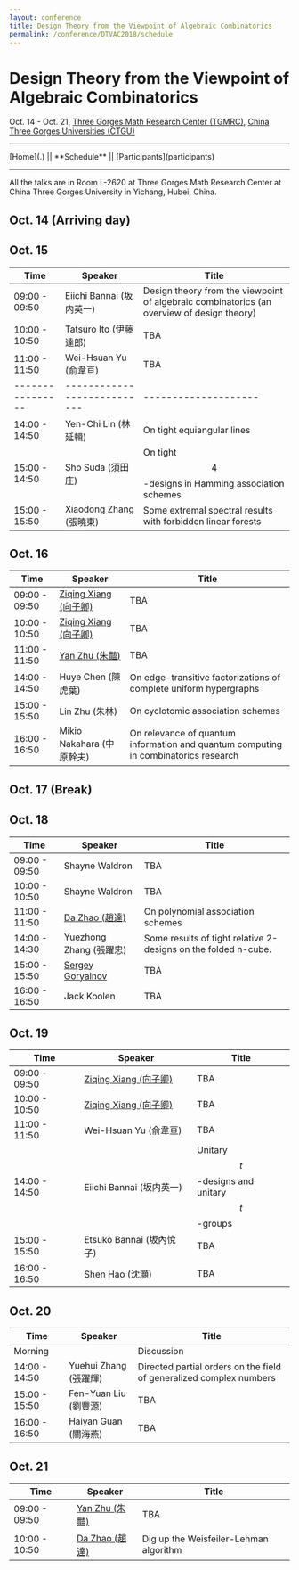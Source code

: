 ```yaml
---
layout: conference
title: Design Theory from the Viewpoint of Algebraic Combinatorics
permalink: /conference/DTVAC2018/schedule
---
```


# Design Theory from the Viewpoint of Algebraic Combinatorics

Oct. 14 - Oct. 21, [Three Gorges Math Research Center (TGMRC)](http://mathcenter.ctgu.edu.cn/), [China Three Gorges Universities (CTGU)](http://www.ctgu.edu.cn/)

<hr />
[Home](.) || **Schedule** || [Participants](participants)
<hr />

All the talks are in Room L-2620 at Three Gorges Math Research Center at China Three Gorges University in Yichang, Hubei, China. 

## Oct. 14 (Arriving day)

## Oct. 15

Time             | Speaker                     | Title
---------------- | --------------------------- | --------------------
09:00 - 09:50    | Eiichi Bannai (坂内英一)    | Design theory from the viewpoint of algebraic combinatorics (an overview of design theory)
10:00 - 10:50    | Tatsuro Ito (伊藤達郎)      | TBA
11:00 - 11:50    | Wei-Hsuan Yu (俞韋亘)       | TBA
---------------- | --------------------------- | --------------------
14:00 - 14:50    | Yen-Chi Lin (林延輯)        | On tight equiangular lines
15:00 - 14:50    | Sho Suda (須田庄)           | On tight $$4$$-designs in Hamming association schemes
15:00 - 15:50    | Xiaodong Zhang (張曉東)     | Some extremal spectral results with forbidden linear forests

## Oct. 16

Time             | Speaker                     | Title
---------------- | --------------------------- | --------------------
09:00 - 09:50    | [Ziqing Xiang (向子卿)](http://ziqing.org/)       | TBA
10:00 - 10:50    | [Ziqing Xiang (向子卿)](http://ziqing.org/)       | TBA
11:00 - 11:50    | [Yan Zhu (朱豔)](http://yanzhu.org/)              | TBA
14:00 - 14:50    | Huye Chen (陳虎葉)          | On edge-transitive factorizations of complete uniform hypergraphs
15:00 - 15:50    | Lin Zhu (朱林)              | On cyclotomic association schemes
16:00 - 16:50    | Mikio Nakahara (中原幹夫)   | On relevance of quantum information and quantum computing in combinatorics research

## Oct. 17 (Break)

## Oct. 18

Time             | Speaker                     | Title
---------------- | --------------------------- | --------------------
09:00 - 09:50    | Shayne Waldron              | TBA
10:00 - 10:50    | Shayne Waldron              | TBA
11:00 - 11:50    | [Da Zhao (趙達)](http://zhaoda.org/)              | On polynomial association schemes
14:00 - 14:30    | Yuezhong Zhang (張躍忠)     | Some results of tight relative 2-designs on the folded n-cube.
15:00 - 15:50    | [Sergey Goryainov](http://www.math.sjtu.edu.cn/faculty/postdocs/Goryainov/index.html)            | TBA
16:00 - 16:50    | Jack Koolen                 | TBA

## Oct. 19

Time             | Speaker                     | Title
---------------- | --------------------------- | --------------------
09:00 - 09:50    | [Ziqing Xiang (向子卿)](http://ziqing.org/)       | TBA
10:00 - 10:50    | [Ziqing Xiang (向子卿)](http://ziqing.org/)       | TBA
11:00 - 11:50    | Wei-Hsuan Yu (俞韋亘)       | TBA
14:00 - 14:50    | Eiichi Bannai (坂内英一)    | Unitary $$t$$-designs and unitary $$t$$-groups
15:00 - 15:50    | Etsuko Bannai (坂內悅子)    | TBA
16:00 - 16:50    | Shen Hao (沈灝)             | TBA

## Oct. 20

Time             | Speaker                     | Title
---------------- | --------------------------- | --------------------
Morning          |                             | Discussion
14:00 - 14:50    | Yuehui Zhang (張躍輝)       | Directed partial orders on the field of generalized complex numbers
15:00 - 15:50    | Fen-Yuan Liu (劉豐源)       | TBA
16:00 - 16:50    | Haiyan Guan (關海燕)        | TBA

## Oct. 21

Time             | Speaker                     | Title
---------------- | --------------------------- | --------------------
09:00 - 09:50    | [Yan Zhu (朱豔)](http://yanzhu.org/)              | TBA
10:00 - 10:50    | [Da Zhao (趙達)](http://zhaoda.org/)              | Dig up the Weisfeiler-Lehman algorithm
